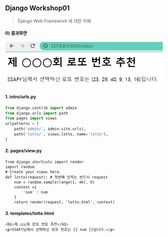 ## Django Workshop01

> Django Web Framework 에 대한 이해



#### 0) 결과화면

![image-20210309211413799](django_ws1.assets/image-20210309211413799.png)



#### 1. intro/urls.py

```python
from django.contrib import admin
from django.urls import path
from pages import views
urlpatterns = [
    path('admin/', admin.site.urls),
    path('lotto/', views.lotto, name='lotto'),
]
```

#### 2. pages/view.py

```shell
from django.shortcuts import render
import random
# Create your views here.
def lotto(request): # 첫번째 인자는 반드시 request
    num = random.sample(range(1, 46), 6)
    context ={
        'num' : num 
    }
    return render(request, 'lotto.html', context)
```

#### 3. templates/lotto.html

```html
<h1>제 ○○○회 로또 번호 추천</h1>
<p>SSAFY님께서 선택하신 로또 번호는 {{ num }}입니다.</p>
```





